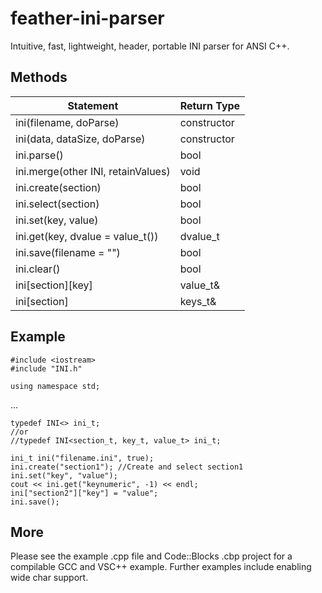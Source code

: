 feather-ini-parser
==================

Intuitive, fast, lightweight, header, portable INI parser for ANSI C++.

## Methods

Statement     | Return Type
------------- | -------------
ini(filename, doParse)|constructor
ini(data, dataSize, doParse)|constructor
ini.parse()|bool
ini.merge(other INI, retainValues)|void
ini.create(section)|bool
ini.select(section)|bool
ini.set(key, value)|bool
ini.get(key, dvalue = value_t())|dvalue_t
ini.save(filename = "")|bool
ini.clear()|bool
ini[section][key]|value_t&
ini[section]|keys_t&

## Example
```
#include <iostream>
#include "INI.h"

using namespace std;
```
...
```
typedef INI<> ini_t;
//or
//typedef INI<section_t, key_t, value_t> ini_t;

ini_t ini("filename.ini", true);
ini.create("section1"); //Create and select section1
ini.set("key", "value");
cout << ini.get("keynumeric", -1) << endl;
ini["section2"]["key"] = "value";
ini.save();
```

## More
Please see the example .cpp file and Code::Blocks .cbp project for a compilable GCC and VSC++ example. Further examples include enabling wide char support.
